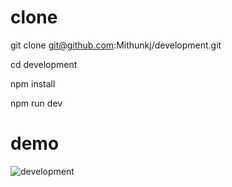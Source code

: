 # clone 
git clone git@github.com:Mithunkj/development.git

cd development

npm install

npm run dev

# demo 
![development](https://github.com/user-attachments/assets/3559cabc-2a29-44d2-af85-0c041bda4588)
